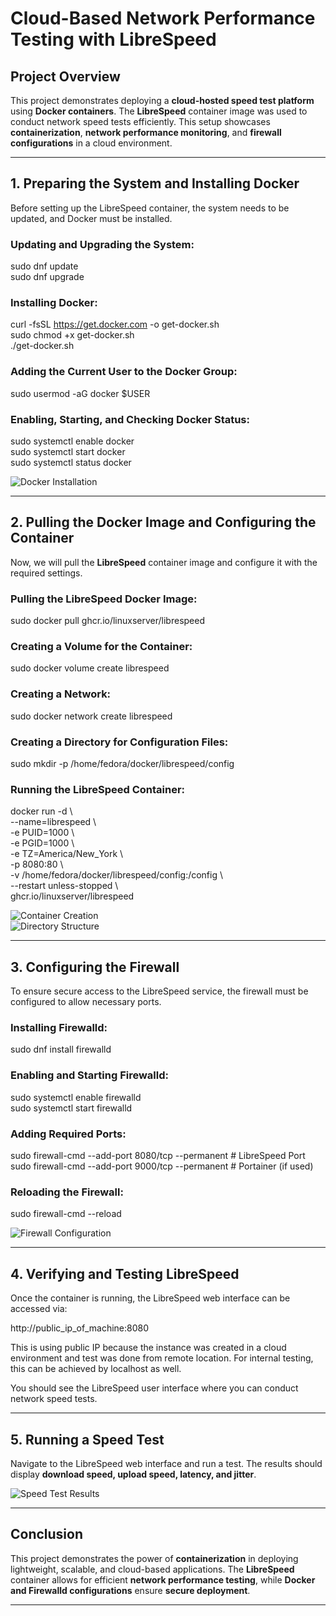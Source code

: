 
# Cloud-Based Network Performance Testing with LibreSpeed

## Project Overview

This project demonstrates deploying a **cloud-hosted speed test platform** using **Docker containers**. The **LibreSpeed** container image was used to conduct network speed tests efficiently. This setup showcases **containerization**, **network performance monitoring**, and **firewall configurations** in a cloud environment.

---

## 1. Preparing the System and Installing Docker

Before setting up the LibreSpeed container, the system needs to be updated, and Docker must be installed.

### Updating and Upgrading the System:

sudo dnf update  
sudo dnf upgrade  

### Installing Docker:

curl -fsSL https://get.docker.com -o get-docker.sh  
sudo chmod +x get-docker.sh  
./get-docker.sh  

### Adding the Current User to the Docker Group:

sudo usermod -aG docker $USER  

### Enabling, Starting, and Checking Docker Status:

sudo systemctl enable docker  
sudo systemctl start docker  
sudo systemctl status docker  

![Docker Installation](https://github.com/0xFroggi/Cloud-Based-Network-Performance-Testing/blob/main/images/docker%20status.png)

---

## 2. Pulling the Docker Image and Configuring the Container

Now, we will pull the **LibreSpeed** container image and configure it with the required settings.

### Pulling the LibreSpeed Docker Image:

sudo docker pull ghcr.io/linuxserver/librespeed  

### Creating a Volume for the Container:

sudo docker volume create librespeed  

### Creating a Network:

sudo docker network create librespeed  

### Creating a Directory for Configuration Files:

sudo mkdir -p /home/fedora/docker/librespeed/config  

### Running the LibreSpeed Container:

docker run -d \  
--name=librespeed \  
-e PUID=1000 \  
-e PGID=1000 \  
-e TZ=America/New_York \  
-p 8080:80 \  
-v /home/fedora/docker/librespeed/config:/config \  
--restart unless-stopped \  
ghcr.io/linuxserver/librespeed  

![Container Creation](https://github.com/0xFroggi/Cloud-Based-Network-Performance-Testing/blob/main/images/docker%20ps.png)  
![Directory Structure](https://github.com/0xFroggi/Cloud-Based-Network-Performance-Testing/blob/main/images/directory%20structure.png)

---

## 3. Configuring the Firewall

To ensure secure access to the LibreSpeed service, the firewall must be configured to allow necessary ports.

### Installing Firewalld:

sudo dnf install firewalld  

### Enabling and Starting Firewalld:

sudo systemctl enable firewalld  
sudo systemctl start firewalld  

### Adding Required Ports:

sudo firewall-cmd --add-port 8080/tcp --permanent  # LibreSpeed Port  
sudo firewall-cmd --add-port 9000/tcp --permanent  # Portainer (if used)  

### Reloading the Firewall:

sudo firewall-cmd --reload  

![Firewall Configuration](https://github.com/0xFroggi/Cloud-Based-Network-Performance-Testing/blob/main/images/firewall%20running%20and%20config.png)

---

## 4. Verifying and Testing LibreSpeed

Once the container is running, the LibreSpeed web interface can be accessed via:

http://public_ip_of_machine:8080  

This is using public IP because the instance was created in a cloud environment and test was done from remote location.
For internal testing, this can be achieved by localhost as well.

You should see the LibreSpeed user interface where you can conduct network speed tests.


---

## 5. Running a Speed Test

Navigate to the LibreSpeed web interface and run a test. The results should display **download speed, upload speed, latency, and jitter**.

![Speed Test Results](https://github.com/0xFroggi/Cloud-Based-Network-Performance-Testing/blob/main/images/speed%20test%20example.png)

---

## Conclusion

This project demonstrates the power of **containerization** in deploying lightweight, scalable, and cloud-based applications. The **LibreSpeed** container allows for efficient **network performance testing**, while **Docker and Firewalld configurations** ensure **secure deployment**.

---
